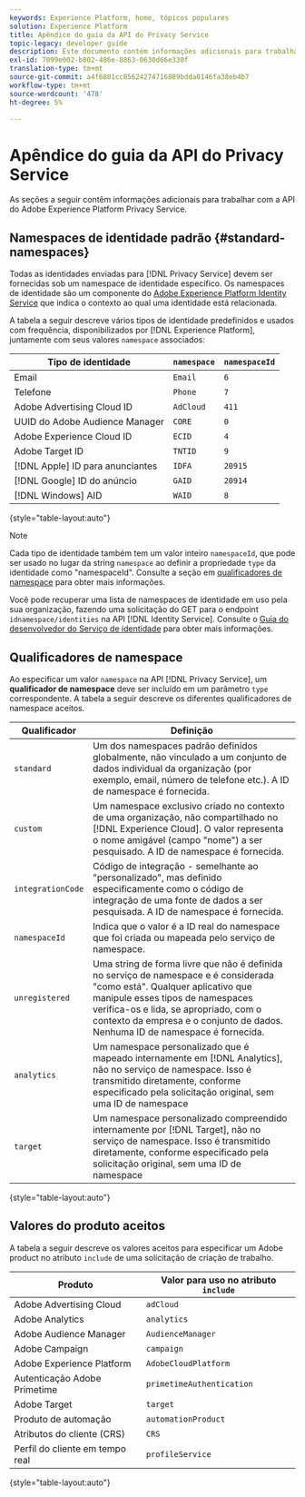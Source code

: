 ```yaml
---
keywords: Experience Platform, home, tópicos populares
solution: Experience Platform
title: Apêndice do guia da API do Privacy Service
topic-legacy: developer guide
description: Este documento contém informações adicionais para trabalhar com a API do Privacy Service.
exl-id: 7099e002-b802-486e-8863-0630d66e330f
translation-type: tm+mt
source-git-commit: a4f6801cc85624274716889bdda0146fa38eb4b7
workflow-type: tm+mt
source-wordcount: '478'
ht-degree: 5%

---
```


# Apêndice do guia da API do Privacy Service

As seções a seguir contêm informações adicionais para trabalhar com a API do Adobe Experience Platform Privacy Service.

## Namespaces de identidade padrão {#standard-namespaces}

Todas as identidades enviadas para [!DNL Privacy Service] devem ser fornecidas sob um namespace de identidade específico. Os namespaces de identidade são um componente do [Adobe Experience Platform Identity Service](../../identity-service/home.md) que indica o contexto ao qual uma identidade está relacionada.

A tabela a seguir descreve vários tipos de identidade predefinidos e usados com frequência, disponibilizados por [!DNL Experience Platform], juntamente com seus valores `namespace` associados:

| Tipo de identidade | `namespace` | `namespaceId` |
| --- | --- | --- |
| Email | `Email` | `6` |
| Telefone | `Phone` | `7` |
| Adobe Advertising Cloud ID | `AdCloud` | `411` |
| UUID do Adobe Audience Manager | `CORE` | `0` |
| Adobe Experience Cloud ID | `ECID` | `4` |
| Adobe Target ID | `TNTID` | `9` |
| [!DNL Apple] ID para anunciantes | `IDFA` | `20915` |
| [!DNL Google] ID do anúncio | `GAID` | `20914` |
| [!DNL Windows] AID | `WAID` | `8` |

{style=&quot;table-layout:auto&quot;}

>[!NOTE]
>
>Cada tipo de identidade também tem um valor inteiro `namespaceId`, que pode ser usado no lugar da string `namespace` ao definir a propriedade `type` da identidade como &quot;namespaceId&quot;. Consulte a seção em [qualificadores de namespace](#namespace-qualifiers) para obter mais informações.

Você pode recuperar uma lista de namespaces de identidade em uso pela sua organização, fazendo uma solicitação do GET para o endpoint `idnamespace/identities` na API [!DNL Identity Service]. Consulte o [Guia do desenvolvedor do Serviço de identidade](../../identity-service/api/getting-started.md) para obter mais informações.

## Qualificadores de namespace

Ao especificar um valor `namespace` na API [!DNL Privacy Service], um **qualificador de namespace** deve ser incluído em um parâmetro `type` correspondente. A tabela a seguir descreve os diferentes qualificadores de namespace aceitos.

| Qualificador | Definição |
| --------- | ---------- |
| `standard` | Um dos namespaces padrão definidos globalmente, não vinculado a um conjunto de dados individual da organização (por exemplo, email, número de telefone etc.). A ID de namespace é fornecida. |
| `custom` | Um namespace exclusivo criado no contexto de uma organização, não compartilhado no [!DNL Experience Cloud]. O valor representa o nome amigável (campo &quot;nome&quot;) a ser pesquisado. A ID de namespace é fornecida. |
| `integrationCode` | Código de integração - semelhante ao &quot;personalizado&quot;, mas definido especificamente como o código de integração de uma fonte de dados a ser pesquisada. A ID de namespace é fornecida. |
| `namespaceId` | Indica que o valor é a ID real do namespace que foi criada ou mapeada pelo serviço de namespace. |
| `unregistered` | Uma string de forma livre que não é definida no serviço de namespace e é considerada &quot;como está&quot;. Qualquer aplicativo que manipule esses tipos de namespaces verifica-os e lida, se apropriado, com o contexto da empresa e o conjunto de dados. Nenhuma ID de namespace é fornecida. |
| `analytics` | Um namespace personalizado que é mapeado internamente em [!DNL Analytics], não no serviço de namespace. Isso é transmitido diretamente, conforme especificado pela solicitação original, sem uma ID de namespace |
| `target` | Um namespace personalizado compreendido internamente por [!DNL Target], não no serviço de namespace. Isso é transmitido diretamente, conforme especificado pela solicitação original, sem uma ID de namespace |

{style=&quot;table-layout:auto&quot;}

## Valores do produto aceitos

A tabela a seguir descreve os valores aceitos para especificar um Adobe product no atributo `include` de uma solicitação de criação de trabalho.

| Produto | Valor para uso no atributo `include` |
| --- | --- |
| Adobe Advertising Cloud | `adCloud` |
| Adobe Analytics | `analytics` |
| Adobe Audience Manager | `AudienceManager` |
| Adobe Campaign | `campaign` |
| Adobe Experience Platform | `AdobeCloudPlatform` |
| Autenticação Adobe Primetime | `primetimeAuthentication` |
| Adobe Target | `target` |
| Produto de automação | `automationProduct` |
| Atributos do cliente (CRS) | `CRS` |
| Perfil do cliente em tempo real | `profileService` |

{style=&quot;table-layout:auto&quot;}